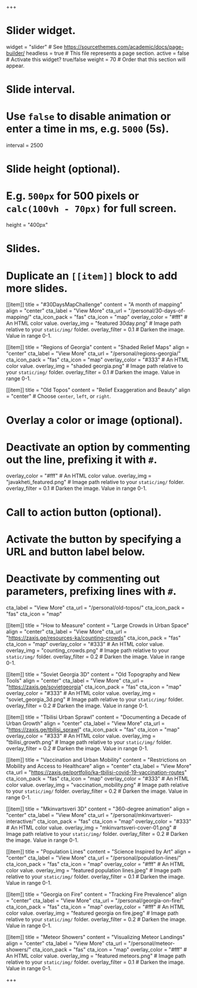 +++
# Slider widget.
widget = "slider"  # See https://sourcethemes.com/academic/docs/page-builder/
headless = true  # This file represents a page section.
active = false  # Activate this widget? true/false
weight = 70  # Order that this section will appear.

# Slide interval.
# Use `false` to disable animation or enter a time in ms, e.g. `5000` (5s).
interval = 2500

# Slide height (optional).
# E.g. `500px` for 500 pixels or `calc(100vh - 70px)` for full screen.
height = "400px"

# Slides.
# Duplicate an `[[item]]` block to add more slides.

[[item]]
  title = "#30DaysMapChallenge"
  content = "A month of mapping"
  align = "center"
  cta_label = "View More"
  cta_url = "/personal/30-days-of-mapping/"
  cta_icon_pack = "fas"
  cta_icon = "map"
  overlay_color = "#fff"  # An HTML color value.
  overlay_img = "featured 30day.png"  # Image path relative to your `static/img/` folder.
  overlay_filter = 0.1  # Darken the image. Value in range 0-1.

[[item]]
  title = "Regions of Georgia"
  content = "Shaded Relief Maps"
  align = "center"
  cta_label = "View More"
  cta_url = "/personal/regions-georgia/"
  cta_icon_pack = "fas"
  cta_icon = "map"
  overlay_color = "#333"  # An HTML color value.
  overlay_img = "shaded georgia.png"  # Image path relative to your `static/img/` folder.
  overlay_filter = 0.1  # Darken the image. Value in range 0-1.

[[item]]
   title = "Old Topos"
   content = "Relief Exaggeration and Beauty"
   align = "center"  # Choose `center`, `left`, or `right`.

  # Overlay a color or image (optional).
  #   Deactivate an option by commenting out the line, prefixing it with `#`.
  overlay_color = "#fff"  # An HTML color value.
  overlay_img = "javakheti_featured.png"  # Image path relative to your `static/img/` folder.
  overlay_filter = 0.1  # Darken the image. Value in range 0-1.

  # Call to action button (optional).
  #   Activate the button by specifying a URL and button label below.
  #   Deactivate by commenting out parameters, prefixing lines with `#`.
   cta_label = "View More"
   cta_url = "/personal/old-topos/"
   cta_icon_pack = "fas"
   cta_icon = "map"

[[item]]
  title = "How to Measure"
  content = "Large Crowds in Urban Space"
  align = "center"
  cta_label = "View More"
  cta_url = "https://zaxis.ge/resources-ka/counting-crowds"
  cta_icon_pack = "fas"
  cta_icon = "map"
  overlay_color = "#333"  # An HTML color value.
  overlay_img = "counting_crowds.png"  # Image path relative to your `static/img/` folder.
  overlay_filter = 0.2  # Darken the image. Value in range 0-1.

[[item]]
  title = "Soviet Georgia 3D"
  content = "Old Topography and New Tools"
  align = "center"
  cta_label = "View More"
  cta_url = "https://zaxis.ge/sovietgeorgia"
  cta_icon_pack = "fas"
  cta_icon = "map"
  overlay_color = "#333"  # An HTML color value.
  overlay_img = "soviet_georgia_3d.png"  # Image path relative to your `static/img/` folder.
  overlay_filter = 0.2  # Darken the image. Value in range 0-1.

[[item]]
  title = "Tbilisi Urban Sprawl"
  content = "Documenting a Decade of Urban Growth"
  align = "center"
  cta_label = "View More"
  cta_url = "https://zaxis.ge/tbilisi_sprawl"
  cta_icon_pack = "fas"
  cta_icon = "map"
  overlay_color = "#333"  # An HTML color value.
  overlay_img = "tbilisi_growth.png"  # Image path relative to your `static/img/` folder.
  overlay_filter = 0.2  # Darken the image. Value in range 0-1.

[[item]]
  title = "Vaccination and Urban Mobility"
  content = "Restrictions on Mobility and Access to Healthcare"
  align = "center"
  cta_label = "View More"
  cta_url = "https://zaxis.ge/portfolio/ka-tbilisi-covid-19-vaccination-routes"
  cta_icon_pack = "fas"
  cta_icon = "map"
  overlay_color = "#333"  # An HTML color value.
  overlay_img = "vaccination_mobility.png"  # Image path relative to your `static/img/` folder.
  overlay_filter = 0.2  # Darken the image. Value in range 0-1.

[[item]]
  title = "Mkinvartsveri 3D"
  content = "360-degree animation"
  align = "center"
  cta_label = "View More"
  cta_url = "/personal/mkinvartsveri-interactive/"
  cta_icon_pack = "fas"
  cta_icon = "map"
  overlay_color = "#333"  # An HTML color value.
  overlay_img = "mkinvartsveri-cover-01.png"  # Image path relative to your `static/img/` folder.
  overlay_filter = 0.2  # Darken the image. Value in range 0-1.

[[item]]
  title = "Population Lines"
  content = "Science Inspired by Art"
  align = "center"
  cta_label = "View More"
  cta_url = "/personal/population-lines/"
  cta_icon_pack = "fas"
  cta_icon = "map"
  overlay_color = "#fff"  # An HTML color value.
  overlay_img = "featured population lines.jpeg"  # Image path relative to your `static/img/` folder.
  overlay_filter = 0.1 # Darken the image. Value in range 0-1.

[[item]]
  title = "Georgia on Fire"
  content = "Tracking Fire Prevalence"
  align = "center"
  cta_label = "View More"
  cta_url = "/personal/georgia-on-fire/"
  cta_icon_pack = "fas"
  cta_icon = "map"
  overlay_color = "#fff"  # An HTML color value.
  overlay_img = "featured georgia on fire.jpeg"  # Image path relative to your `static/img/` folder.
  overlay_filter = 0.2  # Darken the image. Value in range 0-1.

[[item]]
  title = "Meteor Showers"
  content = "Visualizing Meteor Landings"
  align = "center"
  cta_label = "View More"
  cta_url = "/personal/meteor-showers/"
  cta_icon_pack = "fas"
  cta_icon = "map"
  overlay_color = "#fff"  # An HTML color value.
  overlay_img = "featured meteors.png"  # Image path relative to your `static/img/` folder.
  overlay_filter = 0.1  # Darken the image. Value in range 0-1.

+++
